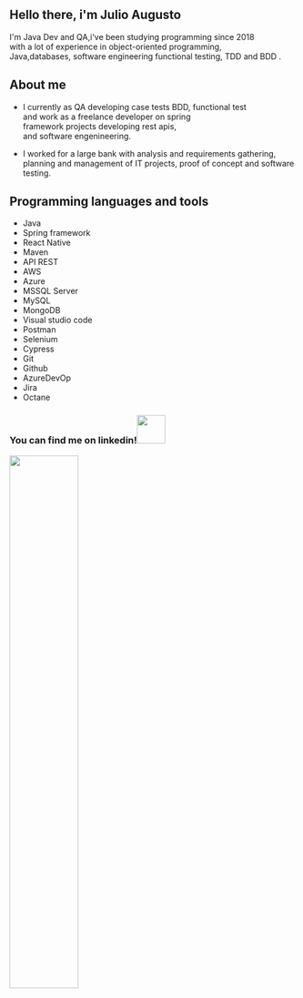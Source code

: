 
  ## Hello there, i'm Julio Augusto
  
  I'm Java Dev and QA,i've been studying programming since 2018<br>
  with a lot of experience in object-oriented programming,<br>
  Java,databases, software engineering functional testing, TDD and BDD .

## About me
  * I currently as QA developing case tests BDD, functional test<br>
    and work as a freelance developer on spring<br>
    framework projects developing rest apis,<br> 
    and software engenineering.<br>
    
  * I worked for a large bank with analysis and requirements gathering,<br> 
    planning and management of IT projects, proof of concept and software testing.
  
  ## Programming languages and tools
  * Java 
  * Spring framework
  * React Native
  * Maven
  * API REST
  * AWS
  * Azure 
  * MSSQL Server
  * MySQL
  * MongoDB
  * Visual studio code
  * Postman
  * Selenium
  * Cypress
  * Git
  * Github
  * AzureDevOp
  * Jira
  * Octane
  
   ### You can find me on linkedin!<a href="https://www.linkedin.com/in/julio-augusto-silva-a99308119/"><img src="https://media1.giphy.com/media/HQTYdpx1yhxWpugAi2/giphy.gif?cid=ecf05e475wvxroh7lso1o43rzmla6dixesq4ozeuow979u1j&rid=giphy.gif&ct=s" width=50> 
  </a>
   
  
  <div align="left">
  <img width="49%" src="https://github-readme-stats.vercel.app/api/top-langs/?username=augustojulio-code&layout=compact&langs_count=7&theme=tokyonight"/>
  </div>
  


  
  
 
